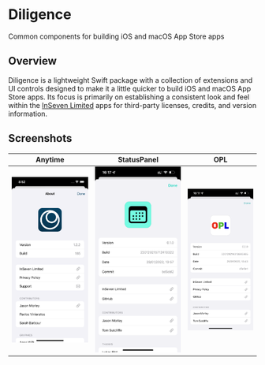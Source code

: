 # Diligence

Common components for building iOS and macOS App Store apps

## Overview

Diligence is a lightweight Swift package with a collection of extensions and UI controls designed to make it a little quicker to build iOS and macOS App Store apps. Its focus is primarily on establishing a consistent look and feel within the [InSeven Limited](https://github.com/inseven) apps for third-party licenses, credits, and version information.

## Screenshots

| Anytime                        | StatusPanel                            | OPL                    |
| ------------------------------ | -------------------------------------- | ---------------------- |
| ![anytime](images/anytime.png) | ![statuspanel](images/statuspanel.png) | ![opl](images/opl.png) |

